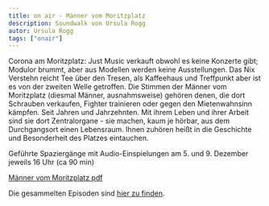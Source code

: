 ```yaml
---
title: on air - Männer vom Moritzplatz
description: Soundwalk von Ursula Rogg
autor: Ursula Rogg
tags: ["onair"]
---
```


Corona am Moritzplatz: Just Music verkauft obwohl es keine Konzerte gibt; Modulor brummt, aber aus Modellen werden keine Ausstellungen. Das Nix Verstehn reicht Tee über den Tresen, als Kaffeehaus und Treffpunkt aber ist es von der zweiten Welle  getroffen.
Die Stimmen der  Männer vom Moritzplatz (diesmal Männer, ausnahmsweise) gehören denen, die dort Schrauben verkaufen,  Fighter trainieren oder gegen den Mietenwahnsinn kämpfen. Seit Jahren und Jahrzehnten. Mit ihrem Leben und ihrer Arbeit sind sie dort Zentralorgane -  sie machen, kaum je hörbar, aus dem Durchgangsort einen Lebensraum. Ihnen zuhören heißt in die Geschichte und Besonderheit des Platzes eintauchen. 

Geführte Spaziergänge mit Audio-Einspielungen am 5. und 9. Dezember jeweils 16 Uhr (ca 90 min)

[Männer vom Moritzplatz pdf](../../doc/rogg.pdf)

Die gesammelten Episoden sind [hier zu finden](https://soundcloud.com/user-53614921).
